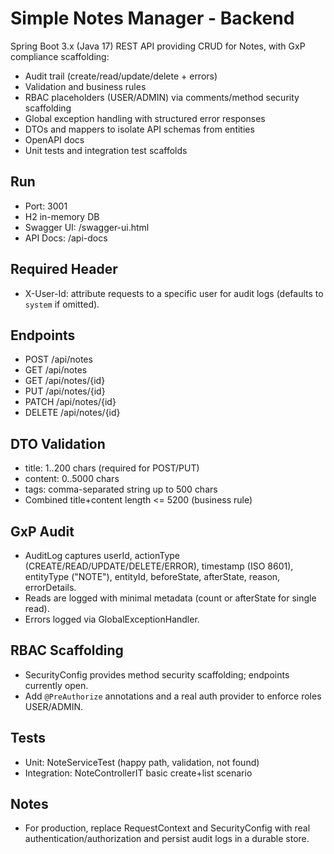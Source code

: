 # Simple Notes Manager - Backend

Spring Boot 3.x (Java 17) REST API providing CRUD for Notes, with GxP compliance scaffolding:
- Audit trail (create/read/update/delete + errors)
- Validation and business rules
- RBAC placeholders (USER/ADMIN) via comments/method security scaffolding
- Global exception handling with structured error responses
- DTOs and mappers to isolate API schemas from entities
- OpenAPI docs
- Unit tests and integration test scaffolds

## Run
- Port: 3001
- H2 in-memory DB
- Swagger UI: /swagger-ui.html
- API Docs: /api-docs

## Required Header
- X-User-Id: attribute requests to a specific user for audit logs (defaults to `system` if omitted).

## Endpoints
- POST /api/notes
- GET /api/notes
- GET /api/notes/{id}
- PUT /api/notes/{id}
- PATCH /api/notes/{id}
- DELETE /api/notes/{id}

## DTO Validation
- title: 1..200 chars (required for POST/PUT)
- content: 0..5000 chars
- tags: comma-separated string up to 500 chars
- Combined title+content length <= 5200 (business rule)

## GxP Audit
- AuditLog captures userId, actionType (CREATE/READ/UPDATE/DELETE/ERROR), timestamp (ISO 8601), entityType ("NOTE"), entityId, beforeState, afterState, reason, errorDetails.
- Reads are logged with minimal metadata (count or afterState for single read).
- Errors logged via GlobalExceptionHandler.

## RBAC Scaffolding
- SecurityConfig provides method security scaffolding; endpoints currently open.
- Add `@PreAuthorize` annotations and a real auth provider to enforce roles USER/ADMIN.

## Tests
- Unit: NoteServiceTest (happy path, validation, not found)
- Integration: NoteControllerIT basic create+list scenario

## Notes
- For production, replace RequestContext and SecurityConfig with real authentication/authorization and persist audit logs in a durable store.
